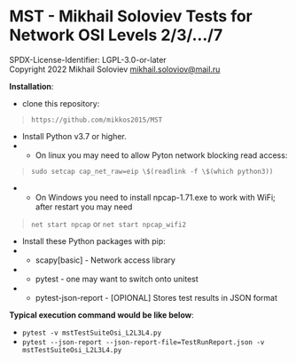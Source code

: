# MST - Mikhail Soloviev Tests for Network OSI Levels 2/3/.../7

SPDX-License-Identifier: LGPL-3.0-or-later<br>
Copyright 2022 Mikhail Soloviev <mikhail.soloviov@mail.ru>

**Installation**:
- clone this repository:
> `https://github.com/mikkos2015/MST`
- Install Python v3.7 or higher.
- - On linux you may need to allow Pyton network blocking read access:
> `sudo setcap cap_net_raw=eip \$(readlink -f \$(which python3))`
- - On Windows you need to install npcap-1.71.exe to work with WiFi; after restart you may need
> `net start npcap` or `net start npcap_wifi2`
- Install these Python packages with pip:
- - scapy[basic] - Network access library
- - pytest - one may want to switch onto unitest
- - pytest-json-report - [OPIONAL] Stores test results in JSON format

**Typical execution command would be like below**:
- `pytest -v mstTestSuiteOsi_L2L3L4.py`
- `pytest --json-report --json-report-file=TestRunReport.json -v mstTestSuiteOsi_L2L3L4.py`
